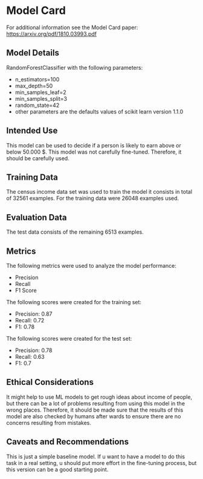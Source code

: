 # Model Card

For additional information see the Model Card paper: https://arxiv.org/pdf/1810.03993.pdf

## Model Details

RandomForestClassifier with the following parameters:
- n_estimators=100
- max_depth=50 
- min_samples_leaf=2
- min_samples_split=3 
- random_state=42
- other parameters are the defaults values of scikit learn version 1.1.0

## Intended Use

This model can be used to decide if a person is likely to earn above or below 50.000 $. This model was not carefully fine-tuned. Therefore, it should be carefully used.

## Training Data
The census income data set was used to train the model it consists in total of 32561 examples. For the training data were 26048 examples used.

## Evaluation Data

The test data consists of the remaining 6513 examples.

## Metrics

The following metrics were used to analyze the model performance:
- Precision
- Recall
- F1 Score

The following scores were created for the training set:
- Precision: 0.87 		
- Recall: 0.72 	 
- F1: 0.78  

The following scores were created for the test set:
- Precision: 0.78 		
- Recall: 0.63 	 
- F1: 0.7

## Ethical Considerations

It might help to use ML models to get rough ideas about income of people, but there can be a lot of problems resulting from using this model in the wrong places. Therefore, it should be made sure that the results of this model are also checked by humans after wards to ensure there are no concerns resulting from mistakes.

## Caveats and Recommendations

This is just a simple baseline model. If u want to have a model to do this task in a real setting, u should put more effort in the fine-tuning process, but this version can be a good starting point.
